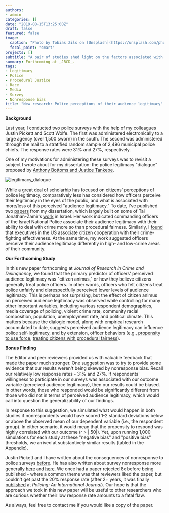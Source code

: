 ```yaml
---
authors:
- admin
categories: []
date: "2019-08-15T13:25:00Z"
draft: false
featured: false
image:
  caption: "Photo by Tobias Zils on [Unsplash](https://unsplash.com/photos/WQRN78-LTVk)"
  focal_point: "smart"
projects: []
subtitle: "A pair of studies shed light on the factors associated with officers' perceived legitimacy in the eyes of their community."
summary: Forthcoming at _JRCD_.
tags:
- Legitimacy
- Police
- Procedural Justice
- Race
- Media
- Survey
- Nonresponse bias
title: "New research: Police perceptions of their audience legitimacy"
---
```


__Background__

Last year, I conducted two police surveys with the help of my colleagues Justin Pickett and Scott Wolfe. The first was administered electronically to a large agency (over 1,500 sworn) in the south. The second was administered through the mail to a stratified random sample of 2,496 municipal police chiefs. The response rates were 31% and 27%, respectively. 

One of my motivations for administering these surveys was to revisit a subject I wrote about for my dissertation: the police legitimacy "dialogue" proposed by [Anthony Bottoms and Justice Tankebe](https://scholarlycommons.law.northwestern.edu/cgi/viewcontent.cgi?referer=&httpsredir=1&article=7419&context=jclc). 

![legitimacy_dialogue](/img/legitimacy_dialogue.png)

While a great deal of scholarhip has focused on citizens' perceptions of police legitimacy, comparatively less has considered how officers perceive their legitimacy in the eyes of the public, and what is associated with more/less of this perceived "audience legitimacy." To date, I've published two [papers](https://journals.sagepub.com/doi/full/10.1177/0011128715620627) from my dissertation, which largely built on some of Tal Jonathan-Zamir's [work](https://academic.oup.com/bjc/article-abstract/54/3/469/341017) in Israel. Her work indicated commanding officers of the Israel National Police associate their audience legitimacy with their ability to deal with crime more so than procedural fairness. Similarly, I [found](https://journals.sagepub.com/doi/full/10.1177/0011128715597696) that executives in the US associate citizen cooperation with their crime-fighting effectiveness. At the same time, my work suggested officers perceive their audience legitimacy differently in high- and low-crime areas of their community.

__Our Forthcoming Study__

In this new paper forthcoming at _Journal of Research in Crime and Delinquency_, we found that the primary predictor of officers' perceived audience legitimacy was "citizen animus," or how they believe citizens generally treat police officers. In other words, officers who felt citizens treat police unfairly and disrespectfully perceived lower levels of audience legitimacy. This is perhaps not surprising, but the effect of citizen animus on perceived audience legitimacy was observed while controlling for many other important variables, including various respondent demographics, media coverage of policing, violent crime rate, community racial composition, population, unemployment rate, and political climate. This matters because the dialogic model, along with empirical research accumulated to date, suggests perceived audience legitimacy can influence police self-legitimacy, and by extension, officer behaviors (e.g., [propensity to use force](https://link.springer.com/chapter/10.1007/978-3-319-09813-5_12), [treating citizens with procedural fairness](https://journals.sagepub.com/doi/full/10.1177/0093854818763230)).

__Bonus Finding__

The Editor and peer reviewers provided us with valuable feedback that made the paper much stronger. One suggestion was to try to provide some evidence that our results weren't being skewed by nonresponse bias. Recall our relatively low response rates - 31% and 27%. If respondents' willingness to participate in our surveys was associated with our outcome variable (perceived audience legitimacy), then our results could be biased. In other words, those who responded would be significantly different from those who did not in terms of perceived audience legitimacy, which would call into question the generalizability of our findings.

In response to this suggestion, we simulated what would happen in both studies if nonrespondents would have scored 1-2 standard deviations below or above the observed mean of our dependent variable (i.e., the respondent group). In either scenario, it would mean that the propensity to respond was highly correlated with our outcome (r > |.50|). Yet, upon running 1,000 simulations for each study at these "negative bias" and "positive bias" thresholds, we arrived at substantively similar results (tabled in the Appendix). 

Justin Pickett and I have written about the consequences of nonresponse to police surveys [before](https://www.tandfonline.com/doi/full/10.1080/10439463.2017.1394300). He has also written about survey nonresponse more generally [here](https://www.researchgate.net/publication/318214617_Methodological_Myths_and_the_Role_of_Appeals_in_Criminal_Justice_Journals_The_Case_of_Response_Rates) and [here](https://papers.ssrn.com/sol3/papers.cfm?abstract_id=3103018). We once had a paper rejected 8x before being published - where a common theme was that reviewers liked the paper, but couldn't get past the 20% response rate (after 2+ years, it was finally [published](https://www.emerald.com/insight/content/doi/10.1108/PIJPSM-09-2018-0133/full/html) at _Policing: An International Journal_). Our hope is that the approach we took in this new paper will be useful to other researchers who are curious whether their low response rate amounts to a fatal flaw. 

As always, feel free to contact me if you would like a copy of the paper. 